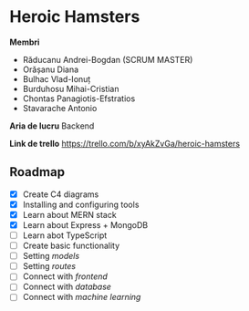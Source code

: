 ﻿Heroic Hamsters
======

**Membri**

* Răducanu Andrei-Bogdan (SCRUM MASTER)
* Orășanu Diana
* Bulhac Vlad-Ionuț
* Burduhosu Mihai-Cristian
* Chontas Panagiotis-Efstratios
* Stavarache Antonio

**Aria de lucru** Backend

**Link de trello** https://trello.com/b/xyAkZvGa/heroic-hamsters

## Roadmap
- [x] Create C4 diagrams
- [x] Installing and configuring tools
- [x] Learn about MERN stack
- [x] Learn about Express + MongoDB
- [ ] Learn abot TypeScript
- [ ] Create basic functionality 
- [ ] Setting *models*
- [ ] Setting *routes*
- [ ] Connect with *frontend*
- [ ] Connect with *database*
- [ ] Connect with *machine learning*